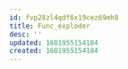 ```yaml
---
id: fvp28zl4qdf6x19cez69mh8
title: Func_exploder
desc: ''
updated: 1681955154184
created: 1681955154184
---
```


